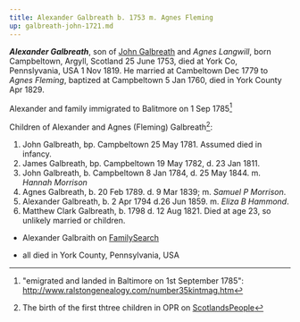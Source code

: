 ```yaml
---
title: Alexander Galbreath b. 1753 m. Agnes Fleming
up: galbreath-john-1721.md
---
```

***Alexander Galbreath***, son of [John Galbreath](galbreath-john-1721.md) and *Agnes Langwill*, born Campbeltown, Argyll, Scotland 25 June 1753, died at York Co, Pennslyvania, USA 1 Nov 1819.  He married at Cambeltown Dec 1779 to *Agnes Fleming*, baptized at Campbeltown 5 Jan 1760, died in York County Apr 1829.

Alexander and family immigrated to Balitmore on 1 Sep 1785[^immigrant]

Children of Alexander and Agnes (Fleming) Galbreath[^oprchildren]:

1. John Galbreath, bp. Campbeltown 25 May 1781. Assumed died in infancy.
2. James Galbreath, bp. Campbeltown 19 May 1782, d. 23 Jan 1811.
3. John Galbreath, b. Campbeltown 8 Jan 1784, d. 25 May 1844.  m. *Hannah Morrison*
4. Agnes Galbreath, b. 20 Feb 1789. d. 9 Mar 1839; m. *Samuel P Morrison*.
5. Alexander Galbreath, b. 2 Apr 1794 d.26 Jun 1859. m. *Eliza B Hammond*.
6. Matthew Clark Galbreath, b. 1798 d. 12 Aug 1821. Died at age 23, so unlikely married or children.

- Alexander Galbraith on [FamilySearch](https://www.familysearch.org/tree/person/details/MYW9-L2B)

[^oprchildren]: The birth of the first thtree children in OPR on [ScotlandsPeople](https://www.scotlandspeople.gov.uk/record-results?search_type=people&event=%28B%20OR%20C%20OR%20S%29&record_type%5B0%5D=opr_births&church_type=Old%20Parish%20Registers&dl_cat=church&dl_rec=church-births-baptisms&surname=galbr&surname_so=starts&forename_so=starts&from_year=1779&to_year=1784&parent_names=galb&parent_names_so=starts&parent_name_two=fle&parent_name_two_so=starts&record=Church%20of%20Scotland%20%28old%20parish%20registers%29%20Roman%20Catholic%20Church%20Other%20churches&sort=asc&order=Date&field=year)

[^immigrant]: "emigrated and landed in Baltimore on 1st September 1785": http://www.ralstongenealogy.com/number35kintmag.htm

- all died in York County, Pennsylvania, USA
